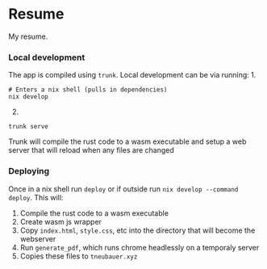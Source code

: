 # Resume

My resume.


### Local development

The app is compiled using `trunk`. Local development can be via running:
1. 
```
# Enters a nix shell (pulls in dependencies)
nix develop
```
2. 
```
trunk serve
```

Trunk will compile the rust code to a wasm executable and setup a web server that will reload when any files are changed

### Deploying
Once in a nix shell run `deploy` or if outside run `nix develop --command deploy`. This will:
1. Compile the rust code to a wasm executable
2. Create wasm js wrapper
3. Copy `index.html`, `style.css`, etc into the directory that will become the webserver
4. Run `generate_pdf`, which runs chrome headlessly on a temporaly server
5. Copies these files to `tneubauer.xyz`

